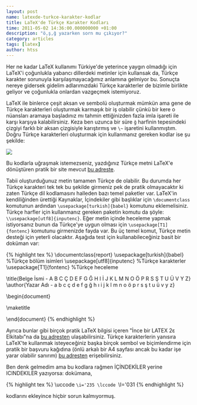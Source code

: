 ```yaml
--- 
layout: post 
name: latexde-turkce-karakter-kodlar 
title: LaTeX'de Türkçe Karakter Kodları 
time: 2011-05-02 14:36:00.000000000 +01:00
description: "ö,ş,ğ yazarken sorn mu çıkıyor?"
category: articles
tags: [latex]
author: htss
---
```


Her ne kadar LaTeX kullanımı Türkiye'de yeterince yaygın olmadığı için LaTeX'i çoğunlukla yabancı dillerdeki metinler için kullansak da, Türkçe karakter sorunuyla karşılaşmayacağımız anlamına gelmiyor bu. Sonuçta nereye gidersek gidelim adlarımızdaki Türkçe karakterler de bizimle birlikte geliyor ve çoğunlukla onlardan vazgeçmek istemiyoruz.

LaTeX ile binlerce çeşit aksan ve sembolü oluşturmak mümkün ama gene de Türkçe karakterleri oluşturmak karmaşık bir iş olabilir çünkü bir kere o nüansları aramaya başladınız mı tahmin ettiğinizden fazla imla işareti ile karşı karşıya kalabilirsiniz. Keza ben uzunca bir süre `ğ` harfinin tepesindeki çizgiyi farklı bir aksan çizgisiyle karıştırmış ve `\~` işaretini kullanmıştım. Doğru Türkçe karakterleri oluşturmak için kullanmanız gereken kodlar ise şu şekilde:

![]({{site.url}}/images/Screenshot2011-05-02.png)

Bu kodlarla uğraşmak istemezseniz, yazdığınız Türkçe metni LaTeX'e dönüştüren pratik bir site mevcut [bu adreste](http://turkishtolatex.appspot.com/).

Tabii oluşturduğunuz metin tamamen Türkçe de olabilir. Bu durumda her Türkçe karakteri tek tek bu şekilde girmeniz pek de pratik olmayacaktır ki zaten Türkçe dil kodlamasını halleden bazı temel paketler var. LaTeX'in kendiliğinden ürettiği Kaynaklar, İçindekiler gibi başlıklar için `\documentclass` komutunun ardından `\usepackage[turkish]{babel}` komutunu eklemelisiniz. Türkçe harfler için kullanmanız gereken paketin komutu da şöyle: `\\usepackage[utf8]{inputenc}`. Eğer metin içinde heceleme yapmak istiyorsanız bunun da Türkçe'ye uygun olması için `\usepackage[T1]{fontenc}` komutunu girmenizde fayda var. Bu üç temel komut, Türkçe metin desteği için yeterli olacaktır. Aşağıda test için kullanabileceğiniz basit bir doküman var:

{% highlight tex %}
\documentclass{report}
\usepackage[turkish]{babel} %Türkçe bölüm isimleri
\usepackage[utf8]{inputenc} %Türkçe karakterler
\usepackage[T1]{fontenc} %Türkçe heceleme
  
\title{Belge İsmi - A B C Ç D E F G Ğ H I İ J K L M N O Ö P R S Ş T U Ü V Y Z}
\author{Yazar Adı - a b c ç d e f g ğ h ı i j k l m n o ö p r s ş t u ü v y z}

\begin{document}

\maketitle

\end{document}
{% endhighlight %}


Ayrıca bunlar gibi birçok pratik LaTeX bilgisi içeren "İnce bir LATEX 2ε Elkitabı"na da [bu adresten](http://akgul.bilkent.edu.tr/Yunus/lshort.pdf) ulaşabilirsiniz.
Türkçe karakterlerin yanısıra LaTeX'te kullanmak isteyeceğiniz başka birçok sembol ve biçimlendirme için pratik bir başvuru kağıdına (önlü arkalı bir A4 sayfası ancak bu kadar işe yarar olabilir sanırım) [bu adresten](http://www.google.co.uk/url?sa=t&source=web&cd=2&ved=0CCMQFjAB&url=http%3A%2F%2Fwww.tex.ac.uk%2Ftex-archive%2Finfo%2Flatexcheat%2Flatexcheat%2Flatexsheet.pdf&ei=r6a-TeXHDoXA8QPM0PDHBQ&usg=AFQjCNHu3mMsx_KPa861fTeGbjH1_9U45A) erişebilirsiniz.

Ben denk gelmedim ama bu kodlara rağmen İÇİNDEKİLER yerine ICINDEKILER yazıyorsa: dokümana,

{% highlight tex %}
\uccode `\i='235
\lccode `\I='031
{% endhighlight %}

kodlarını ekleyince hiçbir sorun kalmıyormuş.
